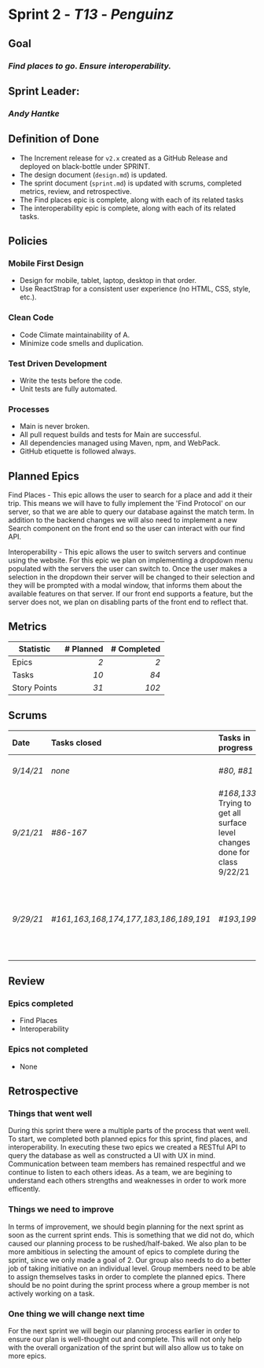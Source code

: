 # Sprint 2 - *T13* - *Penguinz*

## Goal
### *Find places to go. Ensure interoperability.*

## Sprint Leader: 
### *Andy Hantke*

## Definition of Done

* The Increment release for `v2.x` created as a GitHub Release and deployed on black-bottle under SPRINT.
* The design document (`design.md`) is updated.
* The sprint document (`sprint.md`) is updated with scrums, completed metrics, review, and retrospective.
* The Find places epic is complete, along with each of its related tasks
* The interoperability epic is complete, along with each of its related tasks.

## Policies

### Mobile First Design
* Design for mobile, tablet, laptop, desktop in that order.
* Use ReactStrap for a consistent user experience (no HTML, CSS, style, etc.).

### Clean Code
* Code Climate maintainability of A.
* Minimize code smells and duplication.

### Test Driven Development
* Write the tests before the code.
* Unit tests are fully automated.

### Processes
* Main is never broken. 
* All pull request builds and tests for Main are successful.
* All dependencies managed using Maven, npm, and WebPack.
* GitHub etiquette is followed always.


## Planned Epics
Find Places - This epic allows the user to search for a place and add it their trip. This means we will have to fully implement the 'Find Protocol' on our server, so that we are able to query our database against the match term. In addition to the backend changes we will also need to implement a new Search component on the front end so the user can interact with our find API.

Interoperability - This epic allows the user to switch servers and continue using the website. For this epic we plan on implementing a dropdown menu populated with the servers the user can switch to. Once the user makes a selection in the dropdown their server will be changed to their selection and they will be prompted with a modal window, that informs them about the available features on that server. If our front end supports a feature, but the server does not, we plan on disabling parts of the front end to reflect that.

## Metrics

| Statistic | # Planned | # Completed |
| --- | ---: | ---: |
| Epics | *2* | *2* |
| Tasks |  *10*  | *84* | 
| Story Points |  *31*  | *102* | 


## Scrums

| Date | Tasks closed  | Tasks in progress | Impediments |
| :--- | :--- | :--- | :--- |
| *9/14/21* | *none* | *#80, #81* | Trying to split epics into tasks | 
| *9/21/21* | *#86-167* | *#168,133* <br> Trying to get all surface level changes done for class 9/22/21 | Front end knowledge |
| *9/29/21* | *#161,163,168,174,177,183,186,189,191* | *#193,199* | Our changes to some of the components have broken the jest tests <br> Dev enviornments | 

## Review

### Epics completed
* Find Places
* Interoperability

### Epics not completed
* None

## Retrospective

### Things that went well
During this sprint there were a multiple parts of the process that went well. To start, we completed both planned epics for this sprint, find places, and interoperability. In executing these two epics we created a RESTful API to query the database as well as constructed a UI with UX in mind. Communication between team members has remained respectful and we continue to listen to each others ideas. As a team, we are begining to understand each others strengths and weaknesses in order to work more efficently.

### Things we need to improve
In terms of improvement, we should begin planning for the next sprint as soon as the current sprint ends. This is something that we did not do, which caused our planning process to be rushed/half-baked. We also plan to be more ambitious in selecting the amount of epics to complete during the sprint, since we only made a goal of 2. Our group also needs to do a better job of taking initiative on an individual level. Group members need to be able to assign themselves tasks in order to complete the planned epics. There should be no point during the sprint process where a group member is not actively working on a task. 

### One thing we will change next time
For the next sprint we will begin our planning process earlier in order to ensure our plan is well-thought out and complete. This will not only help with the overall organization of the sprint but will also allow us to take on more epics. 
